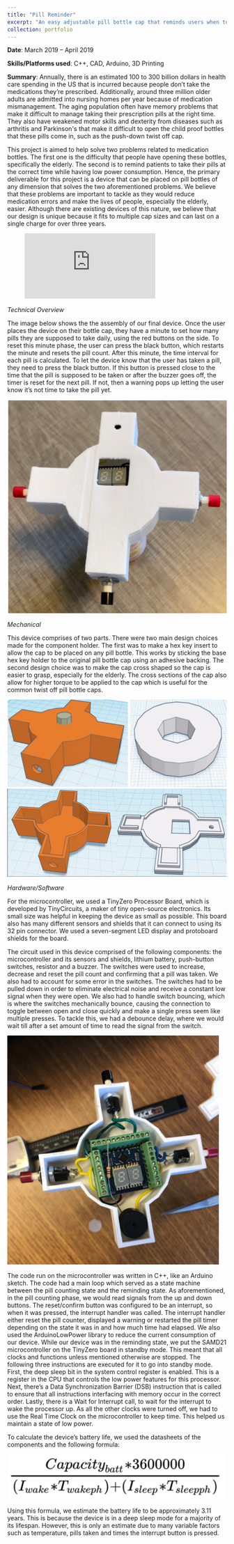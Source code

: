 ```yaml
---
title: "Pill Reminder"
excerpt: "An easy adjustable pill bottle cap that reminds users when to take their medication. <br/><img src='/images/PillLanding.png'>"
collection: portfolio
---
```


**Date**: March 2019 – April 2019

**Skills/Platforms used**: C++, CAD, Arduino, 3D Printing

**Summary**: Annually, there is an estimated 100 to 300 billion dollars in health care spending in the US that is incurred because people don’t take the medications they’re prescribed. Additionally, around three million older adults are admitted into nursing homes per year because of medication mismanagement. The aging population often have memory problems that make it difficult to manage taking their prescription pills at the right time. They also have weakened motor skills and dexterity from diseases such as arthritis and Parkinson's that make it difficult to open the child proof bottles that these pills come in, such as the push-down twist off cap. 

This project is aimed to help solve two problems related to medication bottles. The first one is the difficulty that people have opening these bottles, specifically the elderly. The second is to remind patients to take their pills at the correct time while having low power consumption. Hence, the primary deliverable for this project is a device that can be placed on pill bottles of any dimension that solves the two aforementioned problems. We believe that these problems are important to tackle as they would reduce medication errors and make the lives of people, especially the elderly, easier. Although there are existing devices of this nature, we believe that our design is unique because it fits to multiple cap sizes and can last on a single charge for over three years.

<figure class="video_container">
  <iframe src="https://drive.google.com/file/d/1WmsgLgFXXyfxLY3vVa-yg_yOvBjYullB/preview" frameborder="0" allowfullscreen="true"> </iframe>
</figure>

*Technical Overview*

The image below shows the the assembly of our final device. Once the user places the device on their bottle cap, they have a minute to set how many pills they are supposed to take daily, using the red buttons on the side. To reset this minute phase, the user can press the black button, which restarts the minute and resets the pill count. After this minute, the time interval for each pill is calculated. To let the device know that the user has taken a pill, they need to press the black button. If this button is pressed close to the time that the pill is supposed to be taken or after the buzzer goes off, the timer is reset for the next pill. If not, then a warning pops up letting the user know it’s not time to take the pill yet.

![Fully assembled device](/images/PillTop.png)

*Mechanical*

This device comprises of two parts. There were two main design choices made for the component holder. The first was to make a hex key insert to allow the cap to be placed on any pill bottle. This works by sticking the base hex key holder to the original pill bottle cap using an adhesive backing. The second design choice was to make the cap cross shaped so the cap is easier to grasp, especially for the elderly. The cross sections of the cap also allow for higher torque to be applied to the cap which is useful for the common twist off pill bottle caps.

![CAD images of hex key insert and holder](/images/PillCAD.png)
![CAD images of internal compartment](/images/PillCAD2.png)


*Hardware/Software*

For the microcontroller, we used a TinyZero Processor Board, which is developed by TinyCircuits, a maker of tiny open-source electronics. Its small size was helpful in keeping the device as small as possible. This board also has many different sensors and shields that it can connect to using its 32 pin connector. We used a seven-segment LED display and protoboard shields for the board.

The circuit used in this device comprised of the following components: the microcontroller and its sensors and shields, lithium battery, push-button switches, resistor and a buzzer. The switches were used to increase, decrease and reset the pill count and confirming that a pill was taken. We also had to account for some error in the switches. The switches had to be pulled down in order to eliminate electrical noise and receive a constant low signal when they were open. We also had to handle switch bouncing, which is where the switches mechanically bounce, causing the connection to toggle between open and close quickly and make a single press seem like multiple presses. To tackle this, we had a debounce delay, where we would wait till after a set amount of time to read the signal from the switch.

![Device internals](/images/PillInternal.png)

The code run on the microcontroller was written in C++, like an Arduino sketch. The code had a main loop which served as a state machine between the pill counting state and the reminding state. As aforementioned, in the pill counting phase, we would read signals from the up and down buttons. The reset/confirm button was configured to be an interrupt, so when it was pressed, the interrupt handler was called. The interrupt handler either reset the pill counter, displayed a warning or restarted the pill timer depending on the state it was in and how much time had elapsed. We also used the ​ArduinoLowPower​ library to reduce the current consumption of our device. While our device was in the reminding state, we put the SAMD21 microcontroller on the TinyZero board in standby mode. This meant that all clocks and functions unless mentioned otherwise are stopped. The following three instructions are executed for it to go into standby mode. First, the deep sleep bit in the system control register is enabled. This is a register in the CPU that controls the low power features for this processor. Next, there’s a Data Synchronization Barrier (DSB) instruction that is called to ensure that all instructions interfacing with memory occur in the correct order. Lastly, there is a Wait for Interrupt call, to wait for the interrupt to wake the processor up. As all the other clocks were turned off, we had to use the Real Time Clock on the microcontroller to keep time. This helped us maintain a state of low power.

To calculate the device’s battery life, we used the datasheets of the components and the following formula:

![](/images/PillEFormula.png)

Using this formula, we estimate the battery life to be approximately 3.11 years. This is because the device is in a deep sleep mode for a majority of its lifespan. However, this is only an estimate due to many variable factors such as temperature, pills taken and times the interrupt button is pressed.






